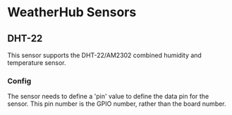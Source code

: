 # WeatherHub Sensors

## DHT-22
This sensor supports the DHT-22/AM2302 combined humidity and temperature sensor.

### Config
The sensor needs to define a 'pin' value to define the data pin for the sensor. This
pin number is the GPIO number, rather than the board number.

